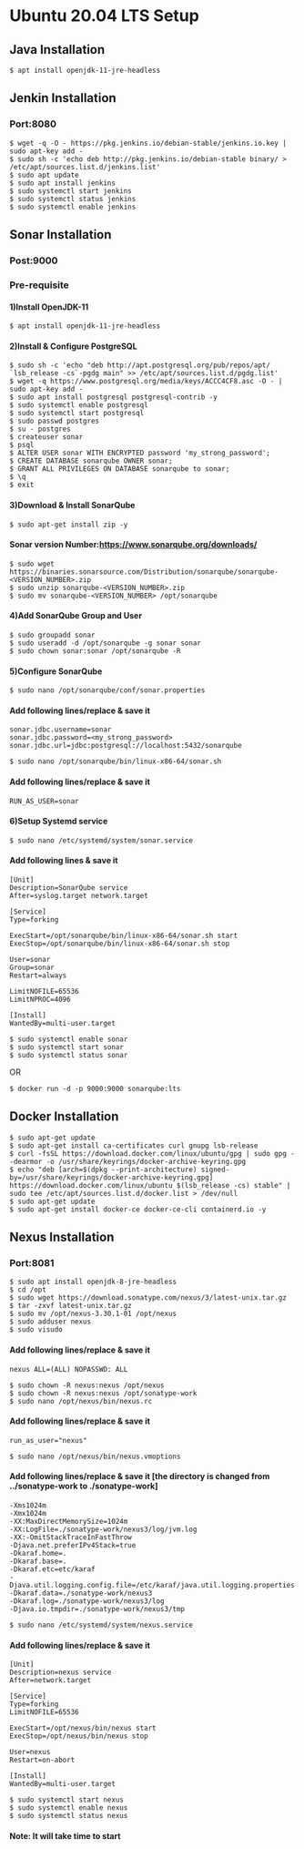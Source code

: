 # Ubuntu 20.04 LTS Setup
## Java Installation
```
$ apt install openjdk-11-jre-headless
```
## Jenkin Installation
### Port:8080
```
$ wget -q -O - https://pkg.jenkins.io/debian-stable/jenkins.io.key | sudo apt-key add -
$ sudo sh -c 'echo deb http://pkg.jenkins.io/debian-stable binary/ > /etc/apt/sources.list.d/jenkins.list'
$ sudo apt update
$ sudo apt install jenkins
$ sudo systemctl start jenkins
$ sudo systemctl status jenkins
$ sudo systemctl enable jenkins
```
## Sonar Installation
### Post:9000
### Pre-requisite
#### 1)Install OpenJDK-11
```
$ apt install openjdk-11-jre-headless
```
#### 2)Install & Configure PostgreSQL
```
$ sudo sh -c 'echo "deb http://apt.postgresql.org/pub/repos/apt/ `lsb_release -cs`-pgdg main" >> /etc/apt/sources.list.d/pgdg.list'
$ wget -q https://www.postgresql.org/media/keys/ACCC4CF8.asc -O - | sudo apt-key add -
$ sudo apt install postgresql postgresql-contrib -y
$ sudo systemctl enable postgresql
$ sudo systemctl start postgresql
$ sudo passwd postgres
$ su - postgres
$ createuser sonar
$ psql
$ ALTER USER sonar WITH ENCRYPTED password 'my_strong_password';
$ CREATE DATABASE sonarqube OWNER sonar;
$ GRANT ALL PRIVILEGES ON DATABASE sonarqube to sonar;
$ \q
$ exit
```
#### 3)Download & Install SonarQube
```
$ sudo apt-get install zip -y
```
#### Sonar version Number:https://www.sonarqube.org/downloads/
```
$ sudo wget https://binaries.sonarsource.com/Distribution/sonarqube/sonarqube-<VERSION_NUMBER>.zip
$ sudo unzip sonarqube-<VERSION_NUMBER>.zip
$ sudo mv sonarqube-<VERSION_NUMBER> /opt/sonarqube
```
#### 4)Add SonarQube Group and User
```
$ sudo groupadd sonar
$ sudo useradd -d /opt/sonarqube -g sonar sonar
$ sudo chown sonar:sonar /opt/sonarqube -R
```
#### 5)Configure SonarQube
```
$ sudo nano /opt/sonarqube/conf/sonar.properties
```
#### Add following lines/replace & save it
```
sonar.jdbc.username=sonar
sonar.jdbc.password=<my_strong_password>
sonar.jdbc.url=jdbc:postgresql://localhost:5432/sonarqube
```
```
$ sudo nano /opt/sonarqube/bin/linux-x86-64/sonar.sh
```
#### Add following lines/replace & save it
```
RUN_AS_USER=sonar
```
#### 6)Setup Systemd service
```
$ sudo nano /etc/systemd/system/sonar.service
```
#### Add following lines & save it
```
[Unit]
Description=SonarQube service
After=syslog.target network.target

[Service]
Type=forking

ExecStart=/opt/sonarqube/bin/linux-x86-64/sonar.sh start
ExecStop=/opt/sonarqube/bin/linux-x86-64/sonar.sh stop

User=sonar
Group=sonar
Restart=always

LimitNOFILE=65536
LimitNPROC=4096

[Install]
WantedBy=multi-user.target
```
```
$ sudo systemctl enable sonar
$ sudo systemctl start sonar
$ sudo systemctl status sonar
```
OR
```
$ docker run -d -p 9000:9000 sonarqube:lts
```
## Docker Installation
```
$ sudo apt-get update
$ sudo apt-get install ca-certificates curl gnupg lsb-release
$ curl -fsSL https://download.docker.com/linux/ubuntu/gpg | sudo gpg --dearmor -o /usr/share/keyrings/docker-archive-keyring.gpg
$ echo "deb [arch=$(dpkg --print-architecture) signed-by=/usr/share/keyrings/docker-archive-keyring.gpg] https://download.docker.com/linux/ubuntu $(lsb_release -cs) stable" | sudo tee /etc/apt/sources.list.d/docker.list > /dev/null
$ sudo apt-get update
$ sudo apt-get install docker-ce docker-ce-cli containerd.io -y
```
## Nexus Installation
### Port:8081
```
$ sudo apt install openjdk-8-jre-headless
$ cd /opt
$ sudo wget https://download.sonatype.com/nexus/3/latest-unix.tar.gz
$ tar -zxvf latest-unix.tar.gz
$ sudo mv /opt/nexus-3.30.1-01 /opt/nexus
$ sudo adduser nexus
$ sudo visudo
```
#### Add following lines/replace & save it
```
nexus ALL=(ALL) NOPASSWD: ALL
```
```
$ sudo chown -R nexus:nexus /opt/nexus
$ sudo chown -R nexus:nexus /opt/sonatype-work
$ sudo nano /opt/nexus/bin/nexus.rc
```
#### Add following lines/replace & save it
```
run_as_user="nexus"
```
```
$ sudo nano /opt/nexus/bin/nexus.vmoptions
```
#### Add following lines/replace & save it [the directory is changed from ../sonatype-work to ./sonatype-work]
```
-Xms1024m
-Xmx1024m
-XX:MaxDirectMemorySize=1024m
-XX:LogFile=./sonatype-work/nexus3/log/jvm.log
-XX:-OmitStackTraceInFastThrow
-Djava.net.preferIPv4Stack=true
-Dkaraf.home=.
-Dkaraf.base=.
-Dkaraf.etc=etc/karaf
-Djava.util.logging.config.file=/etc/karaf/java.util.logging.properties
-Dkaraf.data=./sonatype-work/nexus3
-Dkaraf.log=./sonatype-work/nexus3/log
-Djava.io.tmpdir=./sonatype-work/nexus3/tmp
```
```
$ sudo nano /etc/systemd/system/nexus.service
```
#### Add following lines/replace & save it
```
[Unit]
Description=nexus service
After=network.target

[Service]
Type=forking
LimitNOFILE=65536

ExecStart=/opt/nexus/bin/nexus start
ExecStop=/opt/nexus/bin/nexus stop

User=nexus
Restart=on-abort

[Install]
WantedBy=multi-user.target
```
```
$ sudo systemctl start nexus
$ sudo systemctl enable nexus
$ sudo systemctl status nexus
```
#### Note: It will take time to start